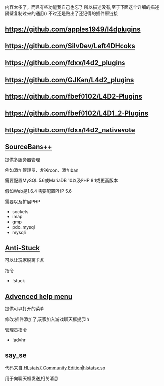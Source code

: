 内容太多了，而且有些功能我自己也忘了
所以描述没有,至于下面这个详细的描述
隔壁复制过来的通用()
不过还是贴出了还记得的插件原链接

## https://github.com/apples1949/l4dplugins
## https://github.com/SilvDev/Left4DHooks
## https://github.com/fdxx/l4d2_plugins
## https://github.com/GJKen/L4d2_plugins
## https://github.com/fbef0102/L4D2-Plugins
## https://github.com/fbef0102/L4D1_2-Plugins
## https://github.com/fdxx/l4d2_nativevote

## [SourceBans++](https://github.com/sbpp/sourcebans-pp/)
提供多服务器管理

例如添加管理员、发送rcon、添加ban

需要配置MySQL 5.6或MariaDB 10以及PHP 8.1或更高版本

假如Web是1.6.4
需要配置PHP 5.6

需要以及扩展PHP
- sockets
- imap
- gmp
- pdo_mysql
- mysqli

## [Anti-Stuck](https://forums.alliedmods.net/showthread.php?p=2590950)
可以让玩家脱离卡点

指令
- !stuck

## [Advenced help menu](https://forums.alliedmods.net/showthread.php?p=2798458)
提供可以打开的菜单

修改:插件添加了,玩家加入游戏聊天框提示!h

管理员指令
- !advhr

## say_se
代码来自[
HLstatsX Community Edition|hlstatsx.sp](https://bitbucket.org/Maverick_of_UC/hlstatsx-community-edition/src/master/sourcemod/scripting/hlstatsx.sp)

用于向聊天框发送,相关消息
